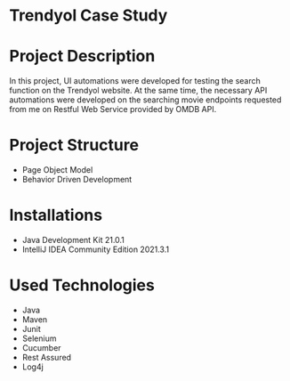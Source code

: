 # Trendyol Case Study


# Project Description
In this project, UI automations were developed for testing the search function on the Trendyol website. At the same time, the necessary API automations were developed on the searching movie endpoints requested from me on Restful Web Service provided by OMDB API.

# Project Structure
* Page Object Model
* Behavior Driven Development
  
# Installations
* Java Development Kit 21.0.1
* IntelliJ IDEA Community Edition 2021.3.1

# Used Technologies
* Java
* Maven
* Junit
* Selenium
* Cucumber
* Rest Assured
* Log4j
